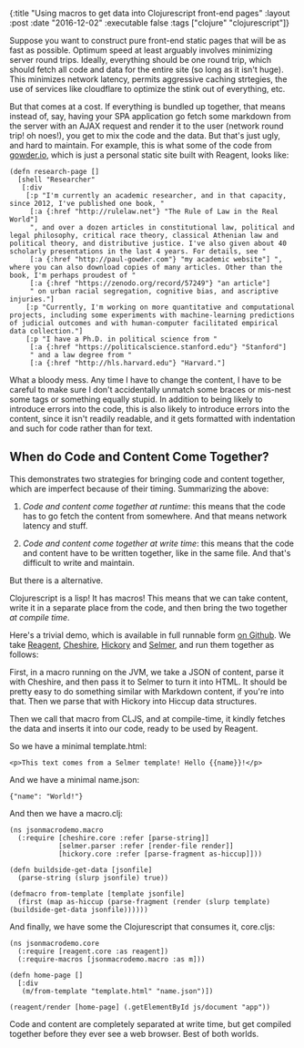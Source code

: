{:title "Using macros to get data into Clojurescript front-end pages"
 :layout :post
 :date "2016-12-02"
 :executable false
 :tags  ["clojure" "clojurescript"]}
 
Suppose you want to construct pure front-end static pages that will be as fast as possible.  Optimum speed at least arguably involves minimizing server round trips.  Ideally, everything should be one round trip, which should fetch all code and data for the entire site (so long as it isn't huge). This minimizes network latency, permits aggressive caching strtegies, the use of services like cloudflare to optimize the stink out of everything, etc. 

But that comes at a cost. If everything is bundled up together, that means instead of, say, having your SPA application go fetch some markdown from the server with an AJAX request and render it to the user (network round trip! oh noes!), you get to mix the code and the data. But that's just ugly, and hard to maintain. For example, this is what some of the code from [gowder.io](http://gowder.io), which is just a personal static site built with Reagent, looks like: 

```
(defn research-page []
  [shell "Researcher"
   [:div
    [:p "I'm currently an academic researcher, and in that capacity, since 2012, I've published one book, "
     [:a {:href "http://rulelaw.net"} "The Rule of Law in the Real World"]
     ", and over a dozen articles in constitutional law, political and legal philosophy, critical race theory, classical Athenian law and political theory, and distributive justice. I've also given about 40 scholarly presentations in the last 4 years. For details, see "
     [:a {:href "http://paul-gowder.com"} "my academic website"] ", where you can also download copies of many articles. Other than the book, I'm perhaps proudest of "
     [:a {:href "https://zenodo.org/record/57249"} "an article"]
     " on urban racial segregation, cognitive bias, and ascriptive injuries."]
    [:p "Currently, I'm working on more quantitative and computational projects, including some experiments with machine-learning predictions of judicial outcomes and with human-computer facilitated empirical data collection."]
    [:p "I have a Ph.D. in political science from "
     [:a {:href "https://politicalscience.stanford.edu"} "Stanford"]
     " and a law degree from "
     [:a {:href "http://hls.harvard.edu"} "Harvard."]
```

What a bloody mess.  Any time I have to change the content, I have to be careful to make sure I don't accidentally unmatch some braces or mis-nest some tags or something equally stupid. In addition to being likely to introduce errors into the code, this is also likely to introduce errors into the content, since it isn't readily readable, and it gets formatted with indentation and such for code rather than for text. 

## When do Code and Content Come Together?

This demonstrates two strategies for bringing code and content together, which are imperfect because of their timing. Summarizing the above: 

1.  *Code and content come together at runtime*: this means that the code has to go fetch the content from somewhere. And that means network latency and stuff.

2.  *Code and content come together at write time*: this means that the code and content have to be written together, like in the same file. And that's difficult to write and maintain. 

But there is a alternative. 

Clojurescript is a lisp!  It has macros!  This means that we can take content, write it in a separate place from the code, and then bring the two together *at compile time*. 

Here's a trivial demo, which is available in full runnable form [on Github](https://github.com/paultopia/jsonmacrodemo). We take [Reagent](https://reagent-project.github.io/), [Cheshire](https://github.com/dakrone/cheshire), [Hickory](https://github.com/davidsantiago/hickory) and [Selmer](https://github.com/yogthos/Selmer), and run them together as follows: 

First, in a macro running on the JVM, we take a JSON of content, parse it with Cheshire, and then pass it to Selmer to turn it into HTML. It should be pretty easy to do something similar with Markdown content, if you're into that. Then we parse that with Hickory into Hiccup data structures.

Then we call that macro from CLJS, and at compile-time, it kindly fetches the data and inserts it into our code, ready to be used by Reagent. 

So we have a minimal template.html:

```
<p>This text comes from a Selmer template! Hello {{name}}!</p>
```

And we have a minimal name.json: 

```
{"name": "World!"}
```

And then we have a macro.clj:

```
(ns jsonmacrodemo.macro
  (:require [cheshire.core :refer [parse-string]]
            [selmer.parser :refer [render-file render]]
            [hickory.core :refer [parse-fragment as-hiccup]]))

(defn buildside-get-data [jsonfile]
  (parse-string (slurp jsonfile) true))

(defmacro from-template [template jsonfile]
  (first (map as-hiccup (parse-fragment (render (slurp template) (buildside-get-data jsonfile))))))
```

And finally, we have some the Clojurescript that consumes it, core.cljs: 

```
(ns jsonmacrodemo.core
  (:require [reagent.core :as reagent])
  (:require-macros [jsonmacrodemo.macro :as m]))

(defn home-page []
  [:div
   (m/from-template "template.html" "name.json")])

(reagent/render [home-page] (.getElementById js/document "app"))

```

Code and content are completely separated at write time, but get compiled together before they ever see a web browser. Best of both worlds.
